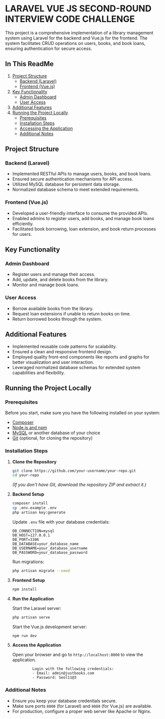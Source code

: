 # LARAVEL VUE JS SECOND-ROUND INTERVIEW CODE CHALLENGE

This project is a comprehensive implementation of a library management system using Laravel for the backend and Vue.js for the frontend. The system facilitates CRUD operations on users, books, and book loans, ensuring authentication for secure access.
## In This ReadMe

1. [Project Structure](#project-structure)
    - [Backend (Laravel)](#backend-laravel)
    - [Frontend (Vue.js)](#frontend-vuejs)
2. [Key Functionality](#key-functionality)
    - [Admin Dashboard](#admin-dashboard)
    - [User Access](#user-access)
3. [Additional Features](#additional-features)
4. [Running the Project Locally](#running-the-project-locally)
    - [Prerequisites](#prerequisites)
    - [Installation Steps](#installation-steps)
    - [Accessing the Application](#accessing-the-application)
    - [Additional Notes](#additional-notes)

## Project Structure

### Backend (Laravel)

- Implemented RESTful APIs to manage users, books, and book loans.
- Ensured secure authentication mechanisms for API access.
- Utilized MySQL database for persistent data storage.
- Normalized database schema to meet extended requirements.

### Frontend (Vue.js)

- Developed a user-friendly interface to consume the provided APIs.
- Enabled admins to register users, add books, and manage book loans efficiently.
- Facilitated book borrowing, loan extension, and book return processes for users.

## Key Functionality

### Admin Dashboard

- Register users and manage their access.
- Add, update, and delete books from the library.
- Monitor and manage book loans.

### User Access

- Borrow available books from the library.
- Request loan extensions if unable to return books on time.
- Return borrowed books through the system.

## Additional Features

- Implemented reusable code patterns for scalability.
- Ensured a clean and responsive frontend design.
- Employed quality front-end components like reports and graphs for better visualization and user interaction.
- Leveraged normalized database schemas for extended system capabilities and flexibility.

## Running the Project Locally

### Prerequisites

Before you start, make sure you have the following installed on your system:

- [Composer](https://getcomposer.org/)
- [Node.js and npm](https://nodejs.org/)
- [MySQL](https://www.mysql.com/) or another database of your choice
- [Git](https://git-scm.com/) (optional, for cloning the repository)

### Installation Steps

1. **Clone the Repository**

    ```bash
    git clone https://github.com/your-username/your-repo.git
    cd your-repo
    ```

    _(If you don't have Git, download the repository ZIP and extract it.)_

2. **Backend Setup**

    ```bash
    composer install
    cp .env.example .env
    php artisan key:generate
    ```

    Update `.env` file with your database credentials:

    ```
    DB_CONNECTION=mysql
    DB_HOST=127.0.0.1
    DB_PORT=3306
    DB_DATABASE=your_database_name
    DB_USERNAME=your_database_username
    DB_PASSWORD=your_database_password
    ```

    Run migrations:

    ```bash
    php artisan migrate --seed
    ```

3. **Frontend Setup**

    ```bash
    npm install
    ```

4. **Run the Application**

    Start the Laravel server:

    ```bash
    php artisan serve
    ```

    Start the Vue.js development server:

    ```bash
    npm run dev
    ```

5. **Access the Application**

    Open your browser and go to `http://localhost:8000` to view the application.
				
				Login with the following credentials:
				- Email: admin@justbooks.com
				- Password: Seol11@3

### Additional Notes

- Ensure you keep your database credentials secure.
- Make sure ports `8000` (for Laravel) and `8080` (for Vue.js) are available.
- For production, configure a proper web server like Apache or Nginx.
